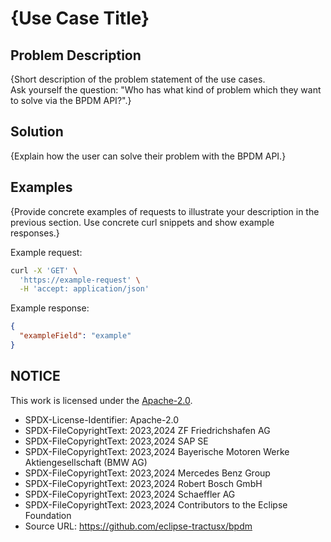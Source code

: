 # {Use Case Title}

## Problem Description

{Short description of the problem statement of the use cases.  
Ask yourself the question: "Who has what kind of problem which they want to solve via the BPDM API?".}

## Solution

{Explain how the user can solve their problem with the BPDM API.}

## Examples

{Provide concrete examples of requests to illustrate your description in the previous section. Use concrete curl snippets and show example responses.}

Example request:

```bash
curl -X 'GET' \
  'https://example-request' \
  -H 'accept: application/json'
```

Example response:

```json
{
  "exampleField": "example"
}
```

## NOTICE

This work is licensed under the [Apache-2.0](https://www.apache.org/licenses/LICENSE-2.0).

- SPDX-License-Identifier: Apache-2.0
- SPDX-FileCopyrightText: 2023,2024 ZF Friedrichshafen AG
- SPDX-FileCopyrightText: 2023,2024 SAP SE
- SPDX-FileCopyrightText: 2023,2024 Bayerische Motoren Werke Aktiengesellschaft (BMW AG)
- SPDX-FileCopyrightText: 2023,2024 Mercedes Benz Group
- SPDX-FileCopyrightText: 2023,2024 Robert Bosch GmbH
- SPDX-FileCopyrightText: 2023,2024 Schaeffler AG
- SPDX-FileCopyrightText: 2023,2024 Contributors to the Eclipse Foundation
- Source URL: https://github.com/eclipse-tractusx/bpdm
